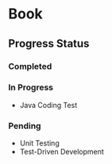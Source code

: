 # Book

## Progress Status

### Completed

### In Progress

- Java Coding Test

### Pending

- Unit Testing
- Test-Driven Development
